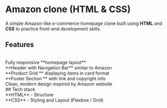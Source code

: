 # Amazon clone (HTML & CSS) 
A simple Amazon-like e-commerce homepage clone built using **HTML** and **CSS** to practice front-end development skills.
<br>
## Features
<br>
Fully responsive **homepage layout**
<br>
**Header with Navigation Bar** similar to Amazon
<br>
**Product Grid ** displaying items in card format
<br>
**Footer Section ** with link and copyright info
<br>
Clean, modern design inspired by Amazon website
<br>
## Tech stack
<br>
**HTML** - Structure
<br>
**CSS** - Styling and Layout
(Flexboe / Grid)
